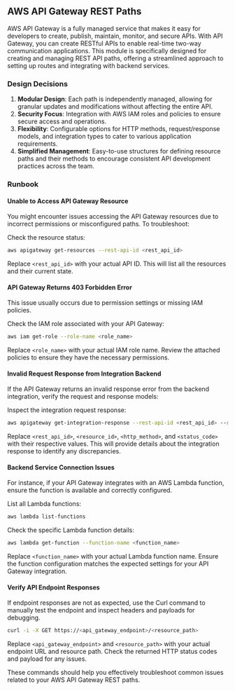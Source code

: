 ## AWS API Gateway REST Paths

AWS API Gateway is a fully managed service that makes it easy for developers to create, publish, maintain, monitor, and secure APIs. With API Gateway, you can create RESTful APIs to enable real-time two-way communication applications. This module is specifically designed for creating and managing REST API paths, offering a streamlined approach to setting up routes and integrating with backend services.

### Design Decisions

1. **Modular Design**: Each path is independently managed, allowing for granular updates and modifications without affecting the entire API.
2. **Security Focus**: Integration with AWS IAM roles and policies to ensure secure access and operations.
3. **Flexibility**: Configurable options for HTTP methods, request/response models, and integration types to cater to various application requirements.
4. **Simplified Management**: Easy-to-use structures for defining resource paths and their methods to encourage consistent API development practices across the team.

### Runbook

#### Unable to Access API Gateway Resource

You might encounter issues accessing the API Gateway resources due to incorrect permissions or misconfigured paths. To troubleshoot:

Check the resource status:

```sh
aws apigateway get-resources --rest-api-id <rest_api_id>
```

Replace `<rest_api_id>` with your actual API ID. This will list all the resources and their current state.

#### API Gateway Returns 403 Forbidden Error

This issue usually occurs due to permission settings or missing IAM policies.

Check the IAM role associated with your API Gateway:

```sh
aws iam get-role --role-name <role_name>
```

Replace `<role_name>` with your actual IAM role name. Review the attached policies to ensure they have the necessary permissions.

#### Invalid Request Response from Integration Backend

If the API Gateway returns an invalid response error from the backend integration, verify the request and response models:

Inspect the integration request response:

```sh
aws apigateway get-integration-response --rest-api-id <rest_api_id> --resource-id <resource_id> --http-method <http_method> --status-code <status_code>
```

Replace `<rest_api_id>`, `<resource_id>`, `<http_method>`, and `<status_code>` with their respective values. This will provide details about the integration response to identify any discrepancies.

#### Backend Service Connection Issues

For instance, if your API Gateway integrates with an AWS Lambda function, ensure the function is available and correctly configured.

List all Lambda functions:

```sh
aws lambda list-functions
```

Check the specific Lambda function details:

```sh
aws lambda get-function --function-name <function_name>
```

Replace `<function_name>` with your actual Lambda function name. Ensure the function configuration matches the expected settings for your API Gateway integration.

#### Verify API Endpoint Responses

If endpoint responses are not as expected, use the Curl command to manually test the endpoint and inspect headers and payloads for debugging.

```sh
curl -i -X GET https://<api_gateway_endpoint>/<resource_path>
```

Replace `<api_gateway_endpoint>` and `<resource_path>` with your actual endpoint URL and resource path. Check the returned HTTP status codes and payload for any issues.

These commands should help you effectively troubleshoot common issues related to your AWS API Gateway REST paths.

